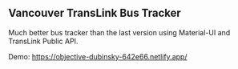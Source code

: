 ## Vancouver TransLink Bus Tracker

Much better bus tracker than the last version using Material-UI and TransLink Public API.

Demo: https://objective-dubinsky-642e66.netlify.app/
